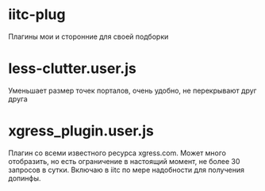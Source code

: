 # iitc-plug
Плагины мои и сторонние для своей подборки

# less-clutter.user.js
Уменьшает размер точек порталов, очень удобно, не перекрывают друг друга

# xgress_plugin.user.js
Плагин со всеми известного ресурса xgress.com. Может много отобразить, но есть ограничение в настоящий момент, не более 30 запросов в сутки. Включаю в iitc по мере надобности для получения допинфы.
